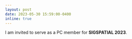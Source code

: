 ```yaml
---
layout: post
date: 2023-05-30 15:59:00-0400
inline: true
---
```


I am invited to serve as a PC member for **SIGSPATIAL 2023**. 
